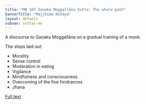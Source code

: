 ```yaml
---
title: "MN 107 Gaṇaka Moggallāna Sutta: The whole path"
bannerTitle: "Majjhima Nikāya" 
layout: default 
subnav: suttas-mn 
---
```


A discourse to Gaṇaka Moggallāna on a gradual training of a monk.


The steps laid out:

- Morality
- Sense control
- Moderation in eating
- Vigilance
- Mindfulness and consciousness
- Overcoming of the five hindrances
- Jhana

[Full text](https://www.dhammatalks.org/suttas/MN/MN107.html)
